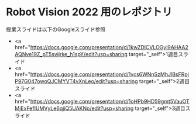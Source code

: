 # Robot Vision 2022 用のレポジトリ  

授業スライドは以下のGoogleスライド参照

- <a href="https://docs.google.com/presentation/d/1kwZDlCVLOGyj9AHAA2AQNve19Z_pT5svijrke_h1spY/edit?usp=sharing target="_self">1週目スライド</a>
- <a href="https://docs.google.com/presentation/d/1vcs6WNnSzMhJlBsFRpjP97G047owoQJCMYVT4vXnLeo/edit?usp=sharing target="_self">2週目スライド</a>
- <a href="https://docs.google.com/presentation/d/1oHPb9HD59gmt5VauOTMjExFefIUMVyLe6qjiQ5UAKNo/edit?usp=sharing target="_self">3週目スライド</a>
